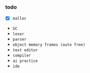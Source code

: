 ### todo
- [x] `malloc`
- `GC`
- `lexer`
- `parser`
- `object memory frames (auto free)`
- `text editor`
- `compiler`
- `ai practice`
- `ide`
